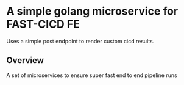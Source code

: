# A simple golang microservice for FAST-CICD FE

Uses a simple post endpoint to render custom cicd results.

## Overview

A set of microservices to ensure super fast end to end pipeline runs



